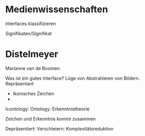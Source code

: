 # Medienwissenschaften

Interfaces klassifizieren

Signifikaten/Signifikat

# Distelmeyer

Marianne van de Boomen

Was ist ein gutes Interface? Lüge von Abstrahieren von Bildern. Repräsentant

- Ikonisches Zeichen
- 


Icontology: Ontology: Erkenntnistheorie

Zeichen und Erkenntnis kommt zusammen

Depräsentiert: Verschleiern: Komplexitätsreduktion